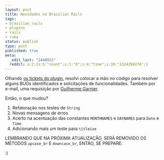 ```yaml
---
layout: post
title: Novidades no Brazilian Rails
tags:
- brazilian_rails
- plugins
- rails
- ruby
status: publish
type: post
published: true
meta:
  _edit_last: "2440922"
  reddit: a:2:{s:5:"count";s:1:"0";s:4:"time";s:10:"1324294276";}
---
```

Olhando [os tickets do plugin](http://rubyforge.org/tracker/index.php?group_id=4003&amp;atid=15412), resolvi colocar a mão no código para resolver alguns BUGs identificados e solicitações de funcionalidades. Também por e-mail, uma requisição por [Guilherme Garnier](http://ggarnier.wordpress.com/).

Então, o que mudou?

1. Refatoração nos testes de `String`
1. Novas mensagens de erros
1. Acerto na acentuação das constantes `MONTHNAMES` e `DAYNAMES` para `Date` e `Time`
1. Adicionando mais um teste para `titleize`

LEMBRANDO QUE NA PRÓXIMA ATUALIZAÇÃO, SERÁ REMOVIDO OS MÉTODOS `upcase_br` E `downcase_br`, ENTÃO, SE PREPARE.

\:)
